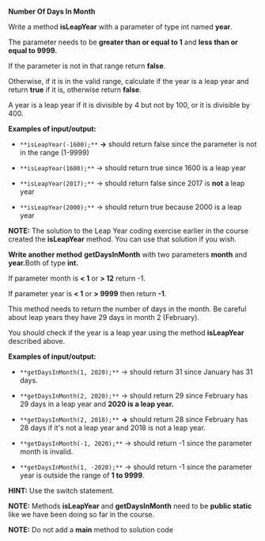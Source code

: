 **Number Of Days In Month**

Write a method **isLeapYear** with a parameter of type int named **year**.

The parameter needs to be **greater than or equal to 1** and **less than or equal to 9999.**

If the parameter is not in that range return **false**.

Otherwise, if it is in the valid range, calculate if the year is a leap year and return **true** if it is, otherwise return **false**.

A year is a leap year if it is divisible by 4 but not by 100, or it is divisible by 400.

**Examples of input/output:**

-   `**isLeapYear(-1600);**` **→** should return false since the parameter is not in the range (1-9999)

-   `**isLeapYear(1600);**` → should return true since 1600 is a leap year

-   `**isLeapYear(2017);**` → should return false since 2017 is **not** a leap year

-   `**isLeapYear(2000);**` → should return true because 2000 is a leap year


**​NOTE:** The solution to the Leap Year coding exercise earlier in the course created the **isLeapYear** method. You can use that solution if you wish.

**Write another method** **getDaysInMonth** with two parameters **month** and **year.** ​Both of type **int.**

If parameter month is **< 1** or **> 12** return  -1. ​

If parameter year is **< 1** or **> 9999** then return **-1**.

This method needs to return the number of days in the month. Be careful about leap years they have 29 days in month 2 (February).

You should check if the year is a leap year using the method **isLeapYear** described above.

**Examples of input/output:**

-   `**getDaysInMonth(1, 2020);**` → should return 31 since January has 31 days.

-   `**getDaysInMonth(2, 2020);**` → should return 29 since February has 29 days in a leap year and **2020 is a leap year.**

-   `**getDaysInMonth(2, 2018);**` **→** should return 28 since February has 28 days if it's not a leap year and 2018 is not a leap year.

-   `**getDaysInMonth(-1, 2020);**` → should return -1 since the parameter month is invalid.

-   `**getDaysInMonth(1, -2020);**` → should return -1 since the parameter year is outside the range of **1 to 9999**.




**HINT:** Use the switch statement.

**NOTE:** Methods **isLeapYear** and **getDaysInMonth** need to be **public static** like we have been doing so far in the course.

**NOTE:** Do not add a **main** method to solution code